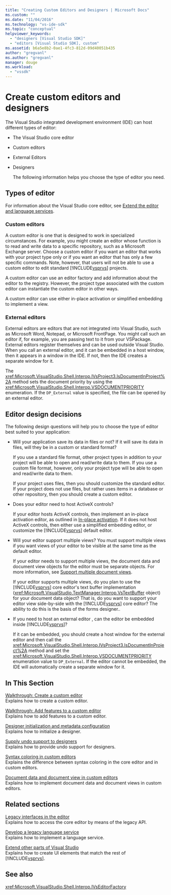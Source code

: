 ```yaml
---
title: "Creating Custom Editors and Designers | Microsoft Docs"
ms.custom: ""
ms.date: "11/04/2016"
ms.technology: "vs-ide-sdk"
ms.topic: "conceptual"
helpviewer_keywords: 
  - "designers [Visual Studio SDK]"
  - "editors [Visual Studio SDK], custom"
ms.assetid: b6a5e8b2-0ae1-4fc3-812d-09d40051b435
author: "gregvanl"
ms.author: "gregvanl"
manager: douge
ms.workload: 
  - "vssdk"
---
```

# Create custom editors and designers
The Visual Studio integrated development environment (IDE) can host different types of editor:  
  
- The Visual Studio core editor  
  
- Custom editors  
  
- External Editors  
  
- Designers  
  
  The following information helps you choose the type of editor you need.  
  
## Types of editor  
 For information about the Visual Studio core editor, see [Extend the editor and language services](../extensibility/extending-the-editor-and-language-services.md).  
  
### Custom editors  
 A custom editor is one that is designed to work in specialized circumstances. For example, you might create an editor whose function is to read and write data to a specific repository, such as a Microsoft Exchange server. Choose a custom editor if you want an editor that works with your project type only or if you want an editor that has only a few specific commands. Note, however, that users will not be able to use a custom editor to edit standard [!INCLUDE[vsprvs](../code-quality/includes/vsprvs_md.md)] projects.  
  
 A custom editor can use an editor factory and add information about the editor to the registry. However, the project type associated with the custom editor can instantiate the custom editor in other ways.  
  
 A custom editor can use either in-place activation or simplified embedding to implement a view.  
  
### External editors  
 External editors are editors that are not integrated into Visual Studio, such as Microsoft Word, Notepad, or Microsoft FrontPage. You might call such an editor if, for example, you are passing text to it from your VSPackage. External editors register themselves and can be used outside Visual Studio. When you call an external editor, and it can be embedded in a host window, then it appears in a window in the IDE. If not, then the IDE creates a separate window for it.  
  
 The <xref:Microsoft.VisualStudio.Shell.Interop.IVsProject3.IsDocumentInProject%2A> method sets the document priority by using the <xref:Microsoft.VisualStudio.Shell.Interop.VSDOCUMENTPRIORITY> enumeration. If the `DP_External` value is specified, the file can be opened by an external editor.  
  
## Editor design decisions  
 The following design questions will help you to choose the type of editor best suited to your application:  
  
- Will your application save its data in files or not? If it will save its data in files, will they be in a custom or standard format?  
  
   If you use a standard file format, other project types in addition to your project will be able to open and read/write data to them. If you use a custom file format, however, only your project type will be able to open and read/write data to them.  
  
   If your project uses files, then you should customize the standard editor. If your project does not use files, but rather uses items in a database or other repository, then you should create a custom editor.  
  
- Does your editor need to host ActiveX controls?  
  
   If your editor hosts ActiveX controls, then implement an in-place activation editor, as outlined in [In-place activation](../extensibility/in-place-activation.md). If it does not host ActiveX controls, then either use a simplified embedding editor, or customize the [!INCLUDE[vsprvs](../code-quality/includes/vsprvs_md.md)] default editor.  
  
- Will your editor support multiple views? You must support multiple views if you want views of your editor to be visible at the same time as the default editor.  
  
   If your editor needs to support multiple views, the document data and document view objects for the editor must be separate objects. For more information, see [Support multiple document views](../extensibility/supporting-multiple-document-views.md).  
  
   If your editor supports multiple views, do you plan to use the [!INCLUDE[vsprvs](../code-quality/includes/vsprvs_md.md)] core editor's text buffer implementation (<xref:Microsoft.VisualStudio.TextManager.Interop.VsTextBuffer> object) for your document data object? That is, do you want to support your editor view side-by-side with the [!INCLUDE[vsprvs](../code-quality/includes/vsprvs_md.md)] core editor? The ability to do this is the basis of the forms designer..  
  
- If you need to host an external editor , can the editor be embedded inside [!INCLUDE[vsprvs](../code-quality/includes/vsprvs_md.md)]?  
  
   If it can be embedded, you should create a host window for the external editor and then call the <xref:Microsoft.VisualStudio.Shell.Interop.IVsProject3.IsDocumentInProject%2A> method and set the <xref:Microsoft.VisualStudio.Shell.Interop.VSDOCUMENTPRIORITY> enumeration value to `DP_External`. If the editor cannot be embedded, the IDE will automatically create a separate window for it.  
  
## In This Section  
 [Walkthrough: Create a custom editor](../extensibility/walkthrough-creating-a-custom-editor.md)  
 Explains how to create a custom editor.  
  
 [Walkthrough: Add features to a custom editor](../extensibility/walkthrough-adding-features-to-a-custom-editor.md)  
 Explains how to add features to a custom editor.  
  
 [Designer initialization and metadata configuration](../extensibility/designer-initialization-and-metadata-configuration.md)  
 Explains how to initialize a designer.  
  
 [Supply undo support to designers](../extensibility/supplying-undo-support-to-designers.md)  
 Explains how to provide undo support for designers.  
  
 [Syntax coloring in custom editors](../extensibility/syntax-coloring-in-custom-editors.md)  
 Explains the difference between syntax coloring in the core editor and in custom editors.  
  
 [Document data and document view in custom editors](../extensibility/document-data-and-document-view-in-custom-editors.md)  
 Explains how to implement document data and document views in custom editors.  
  
## Related sections  
 [Legacy interfaces in the editor](../extensibility/legacy-interfaces-in-the-editor.md)  
 Explains how to access the core editor by means of the legacy API.  
  
 [Develop a legacy language service](../extensibility/internals/developing-a-legacy-language-service.md)  
 Explains how to implement a language service.  
  
 [Extend other parts of Visual Studio](../extensibility/extending-other-parts-of-visual-studio.md)  
 Explains how to create UI elements that match the rest of [!INCLUDE[vsprvs](../code-quality/includes/vsprvs_md.md)].  
  
## See also  
 <xref:Microsoft.VisualStudio.Shell.Interop.IVsEditorFactory>